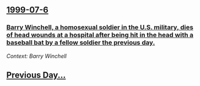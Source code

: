 ## [1999-07-6](/news/1999/07/6/index.md)

### [ Barry Winchell, a homosexual soldier in the U.S. military, dies of head wounds at a hospital after being hit in the head with a baseball bat by a fellow soldier the previous day. ](/news/1999/07/6/barry-winchell-a-homosexual-soldier-in-the-u-s-military-dies-of-head-wounds-at-a-hospital-after-being-hit-in-the-head-with-a-baseball-ba.md)
_Context: Barry Winchell_

## [Previous Day...](/news/1999/07/5/index.md)

